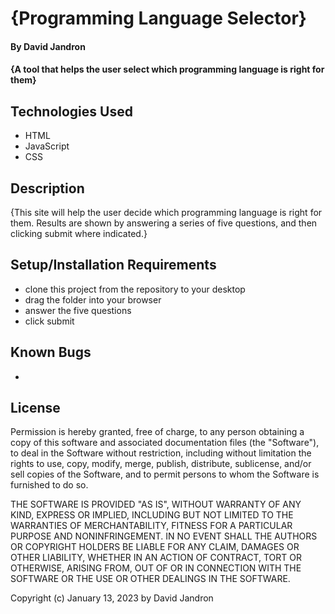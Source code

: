# {Programming Language Selector}

#### By David Jandron

#### {A tool that helps the user select which programming language is right for them}

## Technologies Used

* HTML
* JavaScript
* CSS

## Description

{This site will help the user decide which programming language is right for them. Results are shown by answering a series of five questions, and then clicking submit where indicated.}

## Setup/Installation Requirements

* clone this project from the repository to your desktop
* drag the folder into your browser
* answer the five questions
* click submit

## Known Bugs

* 

## License

Permission is hereby granted, free of charge, to any person obtaining a copy of this
software and associated documentation files (the "Software"), to deal in the Software
without restriction, including without limitation the rights to use, copy, modify,
merge, publish, distribute, sublicense, and/or sell copies of the Software, and to
permit persons to whom the Software is furnished to do so.

THE SOFTWARE IS PROVIDED "AS IS", WITHOUT WARRANTY OF ANY KIND, EXPRESS OR IMPLIED,
INCLUDING BUT NOT LIMITED TO THE WARRANTIES OF MERCHANTABILITY, FITNESS FOR A
PARTICULAR PURPOSE AND NONINFRINGEMENT. IN NO EVENT SHALL THE AUTHORS OR COPYRIGHT
HOLDERS BE LIABLE FOR ANY CLAIM, DAMAGES OR OTHER LIABILITY, WHETHER IN AN ACTION
OF CONTRACT, TORT OR OTHERWISE, ARISING FROM, OUT OF OR IN CONNECTION WITH THE
SOFTWARE OR THE USE OR OTHER DEALINGS IN THE SOFTWARE.

Copyright (c) January 13, 2023 by David Jandron